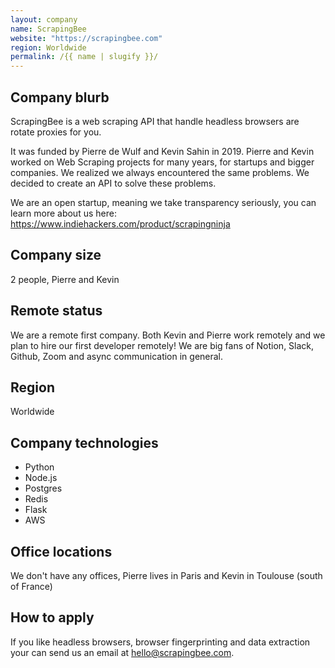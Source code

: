 ```yaml
---
layout: company
name: ScrapingBee
website: "https://scrapingbee.com"
region: Worldwide
permalink: /{{ name | slugify }}/
---
```


## Company blurb

ScrapingBee is a web scraping API that handle headless browsers are rotate proxies for you.

It was funded by Pierre de Wulf and Kevin Sahin in 2019. 
Pierre and Kevin worked on Web Scraping projects for many years, for startups and bigger companies. We realized we always encountered the same problems. We decided to create an API to solve these problems.

We are an open startup, meaning we take transparency seriously, you can learn more about us here: https://www.indiehackers.com/product/scrapingninja

## Company size

2 people, Pierre and Kevin

## Remote status

We are a remote first company. Both Kevin and Pierre work remotely and we plan to hire our first developer remotely! 
We are big fans of Notion, Slack, Github, Zoom and async communication in general. 

## Region

Worldwide

## Company technologies

- Python
- Node.js
- Postgres
- Redis
- Flask
- AWS

## Office locations

We don't have any offices, Pierre lives in Paris and Kevin in Toulouse (south of France)

## How to apply

If you like headless browsers, browser fingerprinting and data extraction your can send us an email at hello@scrapingbee.com.